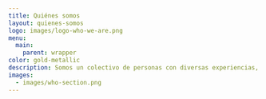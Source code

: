 ```yaml
---
title: Quiénes somos
layout: quienes-somos
logo: images/logo-who-we-are.png
menu:
  main:
    parent: wrapper
color: gold-metallic
description: Somos un colectivo de personas con diversas experiencias, conocimientos y fortalezas, todas trabajando en distintos sectores para aportar a una sociedad civil en América Latina más fuerte y resiliente.
images:
  - images/who-section.png
---
```

